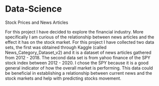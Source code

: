 # Data-Science

Stock Prices and News Articles

For this project I have decided to explore the financial industry. More specifically I am curious of the relationship between news articles and the effect it has on the stock market. For this project I have collected two data sets, the first was obtained through Kaggle (called News_Category_Dataset_v2) and it is a dataset of news articles gathered from 2012 - 2018. The second data set is from yahoo finance of the SPY stock index between 2012 - 2020. I chose the SPY because it is a good general indicator of how the overall market is performing. This data could be beneficial in establishing a relationship between current news and the stock markets and help with predicting stocks movement.
